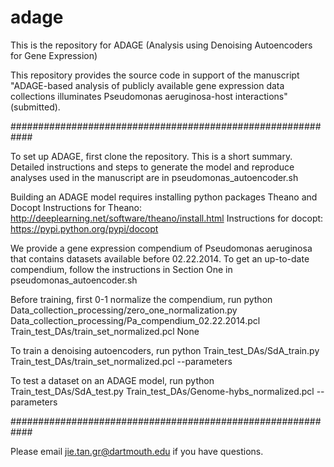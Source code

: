 # adage
This is the repository for ADAGE (Analysis using Denoising Autoencoders for Gene Expression)

This repository provides the source code in support of the manuscript "ADAGE-based analysis of publicly available gene expression data collections illuminates Pseudomonas aeruginosa-host interactions" (submitted). 

############################################################

To set up ADAGE, first clone the repository. This is a short summary. Detailed instructions and steps to generate the model and reproduce analyses used in the manuscript are in pseudomonas_autoencoder.sh 

Building an ADAGE model requires installing python packages Theano and Docopt 
Instructions for Theano: http://deeplearning.net/software/theano/install.html 
Instructions for docopt: https://pypi.python.org/pypi/docopt

We provide a gene expression compendium of Pseudomonas aeruginosa that contains datasets available before 02.22.2014. To get an up-to-date compendium, follow the instructions in Section One in pseudomonas_autoencoder.sh 

Before training, first 0-1 normalize the compendium, run
python Data_collection_processing/zero_one_normalization.py Data_collection_processing/Pa_compendium_02.22.2014.pcl Train_test_DAs/train_set_normalized.pcl None

To train a denoising autoencoders, run 
python Train_test_DAs/SdA_train.py Train_test_DAs/train_set_normalized.pcl --parameters

To test a dataset on an ADAGE model, run
python Train_test_DAs/SdA_test.py Train_test_DAs/Genome-hybs_normalized.pcl --parameters
 
############################################################

Please email jie.tan.gr@dartmouth.edu if you have questions.
